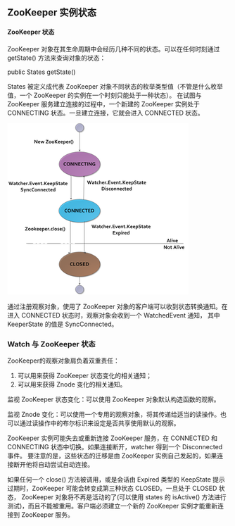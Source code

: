 ## ZooKeeper 实例状态

#### ZooKeeper 状态

ZooKeeper 对象在其生命周期中会经历几种不同的状态。可以在任何时刻通过 getState() 方法来查询对象的状态：

public States getState()

States 被定义成代表 ZooKeeper 对象不同状态的枚举类型值（不管是什么枚举值，一个 ZooKeeper 的实例在一个时刻只能处于一种状态）。
在试图与 ZooKeeper 服务建立连接的过程中，一个新建的 ZooKeeper 实例处于 CONNECTING 状态。一旦建立连接，它就会进入 CONNECTED 状态。 

![](../../images/zk/zk%20状态转换.png)

通过注册观察对象，使用了 ZooKeeper 对象的客户端可以收到状态转换通知。在进入 CONNECTED 状态时，观察对象会收到一个 WatchedEvent 通知，
其中 KeeperState 的值是 SyncConnected。

### Watch 与 ZooKeeper 状态

ZooKeeper的观察对象肩负着双重责任：
1. 可以用来获得 ZooKeeper 状态变化的相关通知；
2. 可以用来获得 Znode 变化的相关通知。

监视 ZooKeeper 状态变化：可以使用 ZooKeeper 对象默认构造函数的观察。

监视 Znode 变化：可以使用一个专用的观察对象，将其传递给适当的读操作。也可以通过读操作中的布尔标识来设定是否共享使用默认的观察。

ZooKeeper 实例可能失去或重新连接 ZooKeeper 服务，在 CONNECTED 和 CONNECTING 状态中切换。如果连接断开，watcher 得到一个 Disconnected 事件。
要注意的是，这些状态的迁移是由 ZooKeeper 实例自己发起的，如果连接断开他将自动尝试自动连接。

如果任何一个 close() 方法被调用，或是会话由 Expired 类型的 KeepState 提示过期时，ZooKeeper 可能会转变成第三种状态 CLOSED。一旦处于 CLOSED 状态，
ZooKeeper 对象将不再是活动的了(可以使用 states 的 isActive() 方法进行测试)，而且不能被重用。客户端必须建立一个新的 ZooKeeper 实例才能重新连接到 ZooKeeper 服务。

